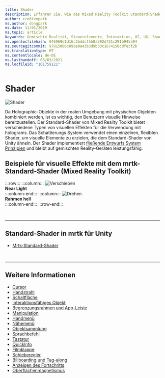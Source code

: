 ```yaml
---
title: Shader
description: Erfahren Sie, wie das Mixed Reality Toolkit Standard-Shader verschiedene Arten von visuellen Effekten bereitstellt, die mit holograms in ihren Mixed Reality-Apps verwendet werden können.
author: cre8ivepark
ms.author: dongpark
ms.date: 11/01/2019
ms.topic: article
keywords: Gemischte Realität, Steuerelemente, Interaktion, UI, UX, Shader, Mixed Reality-Headset, Windows Mixed Reality-Headset, Virtual Reality-Headset, hololens, mrtk, Mixed Reality Toolkit, visuelle Effekte
ms.openlocfilehash: 046969d1d16c2bddcf5b0a392d721c291b945a94
ms.sourcegitcommit: 97815006c09be0a43b3d9b33c1674150cdfecf2b
ms.translationtype: MT
ms.contentlocale: de-DE
ms.lasthandoff: 03/03/2021
ms.locfileid: "101759121"
---
```

# <a name="shader"></a>Shader

![Shader](images/UX_Hero_StandardShader.jpg)

Da Holographic-Objekte in der realen Umgebung mit physischen Objekten kombiniert werden, ist es wichtig, den Benutzern visuelle Hinweise bereitzustellen. Der Standard-Shader von Mixed Reality Toolkit bietet verschiedene Typen von visuellen Effekten für die Verwendung mit holograms. Das Schattierungs System verwendet einen einzelnen, flexiblen Shader, um visuelle Elemente zu erzielen, die dem Standard-Shader von Unity ähneln. Der Shader implementiert [fließende Entwurfs System Prinzipien](https://www.microsoft.com/design/fluent/#/) und bleibt auf gemischten Reality-Geräten leistungsfähig.
<br>

## <a name="examples-of-visual-effects-using-mrtk-mixed-reality-toolkit-standard-shader"></a>Beispiele für visuelle Effekte mit dem mrtk-Standard-Shader (Mixed Reality Toolkit) 
:::row:::
    :::column:::
       ![Verschieben](images/UX_Button_Affordance_ProximityLight.jpg)<br>
       **Near Light**<br>
    :::column-end:::
    :::column:::
       ![Drehen](images/UX_Button_Affordance_FocusHighlight.jpg)<br>
        **Rahmen hell**<br>
    :::column-end:::
:::row-end:::

<br>

---

## <a name="standard-shader-in-mrtk-for-unity"></a>Standard-Shader in mrtk für Unity

* [Mrtk-Standard-Shader](https://docs.microsoft.com/windows/mixed-reality/mrtk-docs/features/rendering/mrtk-standard-shader.md)

<br>

---

## <a name="see-also"></a>Weitere Informationen

* [Cursor](cursors.md)
* [Handstrahl](point-and-commit.md)
* [Schaltfläche](button.md)
* [Interaktionsfähiges Objekt](interactable-object.md)
* [Begrenzungsrahmen und App-Leiste](app-bar-and-bounding-box.md)
* [Manipulation](direct-manipulation.md)
* [Handmenü](hand-menu.md)
* [Nähemenü](near-menu.md)
* [Objektsammlung](object-collection.md)
* [Sprachbefehl](voice-input.md)
* [Tastatur](keyboard.md)
* [QuickInfo](tooltip.md)
* [Filmklappe](slate.md)
* [Schieberegler](slider.md)
* [Billboarding und Tag-along](billboarding-and-tag-along.md)
* [Anzeigen des Fortschritts](progress.md)
* [Oberflächenmagnetismus](surface-magnetism.md)
